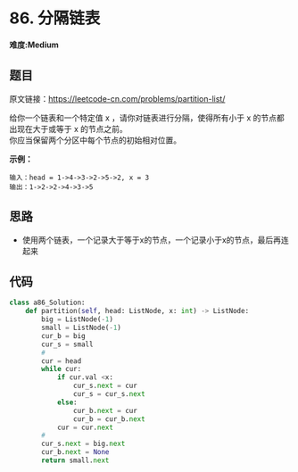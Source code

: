 # 86. 分隔链表
**难度:Medium**
## 题目
原文链接：https://leetcode-cn.com/problems/partition-list/

给你一个链表和一个特定值 x ，请你对链表进行分隔，使得所有小于 x 的节点都出现在大于或等于 x 的节点之前。  
你应当保留两个分区中每个节点的初始相对位置。

**示例：**
```
输入：head = 1->4->3->2->5->2, x = 3
输出：1->2->2->4->3->5
```

## 思路
* 使用两个链表，一个记录大于等于x的节点，一个记录小于x的节点，最后再连起来

## 代码
```python
class a86_Solution:
    def partition(self, head: ListNode, x: int) -> ListNode:
        big = ListNode(-1)
        small = ListNode(-1)
        cur_b = big
        cur_s = small
        #
        cur = head
        while cur:
            if cur.val <x:
                cur_s.next = cur
                cur_s = cur_s.next
            else:
                cur_b.next = cur
                cur_b = cur_b.next
            cur = cur.next
        #
        cur_s.next = big.next
        cur_b.next = None
        return small.next
```
